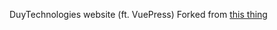 DuyTechnologies website (ft. VuePress)
Forked from [this thing](https://github.com/PojavLauncherTeam/pojavlauncher.github.io)
